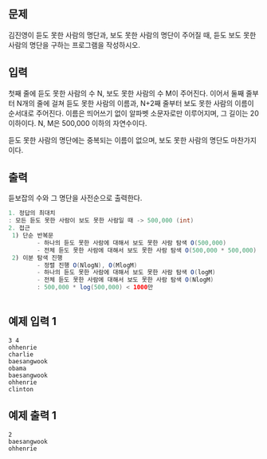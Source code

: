 ## 문제

김진영이 듣도 못한 사람의 명단과, 보도 못한 사람의 명단이 주어질 때, 듣도 보도 못한 사람의 명단을 구하는 프로그램을 작성하시오.

## 입력

첫째 줄에 듣도 못한 사람의 수 N, 보도 못한 사람의 수 M이 주어진다. 이어서 둘째 줄부터 N개의 줄에 걸쳐 듣도 못한 사람의 이름과, N+2째 줄부터 보도 못한 사람의 이름이 순서대로 주어진다. 이름은 띄어쓰기 없이 알파벳 소문자로만 이루어지며, 그 길이는 20 이하이다. N, M은 500,000 이하의 자연수이다.

듣도 못한 사람의 명단에는 중복되는 이름이 없으며, 보도 못한 사람의 명단도 마찬가지이다.

## 출력

듣보잡의 수와 그 명단을 사전순으로 출력한다.

```java
1. 정답의 최대치
: 모든 듣도 못한 사람이 보도 못한 사람일 때 -> 500,000 (int)
2. 접근
 1) 단순 반복문
		- 하나의 듣도 못한 사람에 대해서 보도 못한 사람 탐색 O(500,000)
		- 전체 듣도 못한 사람에 대해서 보도 못한 사람 탐색 O(500,000 * 500,000) -> 시간초과
 2) 이분 탐색 진행
		- 정렬 진행 O(NlogN), O(MlogM)
		- 하나의 듣도 못한 사람에 대해서 보도 못한 사람 탐색 O(logM)
		- 전체 듣도 못한 사람에 대해서 보도 못한 사람 탐색 O(NlogM)
		: 500,000 * log(500,000) < 1000만
		
```

## 예제 입력 1

```
3 4
ohhenrie
charlie
baesangwook
obama
baesangwook
ohhenrie
clinton

```

## 예제 출력 1

```
2
baesangwook
ohhenrie
```
